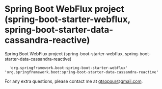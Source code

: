 # Spring Boot WebFlux project (spring-boot-starter-webflux, spring-boot-starter-data-cassandra-reactive)
Spring Boot WebFlux project (spring-boot-starter-webflux, spring-boot-starter-data-cassandra-reactive)

	  'org.springframework.boot:spring-boot-starter-webflux'  
    'org.springframework.boot:spring-boot-starter-data-cassandra-reactive' 

For any extra questions, please contact me at gtsopour@gmail.com. 
